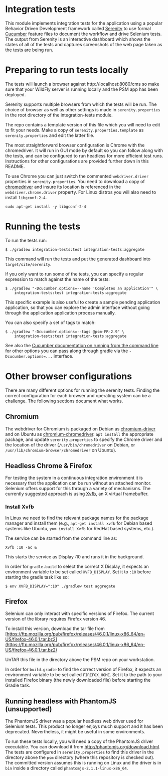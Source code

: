 #  Integration tests
This module implements integration tests for the application using a popular
Behavior Driven Development framework called
[Serenity](http://www.thucydides.info/#/whatisserenity) to use formal
[Cucumber](https://cucumber.io/) feature files to document the workflow and
drive Selenium tests. The output from Serenity is an interactive dashboard which
shows the states of all of the tests and captures screenshots of the web page
taken as the tests are being run.

# Preparing to run tests locally
The tests will launch a browser against http://localhost:8080/cms so make sure
that your WildFly server is running locally and the PSM app has been deployed.

Serenity supports multiple browsers from which the tests will be run. The choice
of browser as well as other settings is made in `serenity.properties` in the
root directory of the integration-tests module.

The repo contains a template version of this file which you will need to
edit to fit your needs. Make a copy of `serenity.properties.template` as
`serenity.properties` and edit the latter file.

The most straightforward browser configuration is Chrome with the chromedriver.
It will run in GUI mode by default so you can follow along with the tests, and
can be configured to run headless for more efficient test runs. Instructions
for other configurations are provided further down in this README.

To use Chrome you can just switch the commented `webdriver.driver` properties in
`serenity.properties`. You need to download a copy of
[chromedriver](https://sites.google.com/a/chromium.org/chromedriver/downloads)
and insure its location is referenced in the `webdriver.chrome.driver` property.
For Linux distros you will also need to install `libgconf-2-4`.

`sudo apt-get install -y libgconf-2-4`

# Running the tests
To run the tests run:

    $ ./gradlew integration-tests:test integration-tests:aggregate

This command will run the tests and put the generated dashboard into
`target/site/serenity`.

If you only want to run some of the tests, you can specify a regular expression
to match against the name of the tests:

    $ ./gradlew "-Dcucumber.options=--name 'Completes an application'" \
        integration-tests:test integration-tests:aggregate

This specific example is also useful to create a sample pending application
application, so that you can explore the admin interface without going through
the application application process manually.

You can also specify a set of tags to match:

    $ ./gradlew "-Dcucumber.options=--tags @psm-FR-2.9" \
        integration-tests:test integration-tests:aggregate

See also the [Cucumber documentation on running from the command
line](https://cucumber.io/docs/reference/jvm#running) for other options you can
pass along through gradle via the `-Dcucumber.options=...` interface.

# Other browser configurations
There are many different options for running the serenity tests. Finding the
correct configuration for each browser and operating system can be a challenge.
The following sections document what works.

## Chromium

The webdriver for Chromium is packaged on Debian as
[chromium-driver](https://packages.debian.org/stretch/chromium-driver) and on
Ubuntu as
[chromium-chromedriver](https://packages.ubuntu.com/xenial/chromium-chromedriver).
`apt install` the appropriate package, and update `serenity.properties` to
specify the Chrome driver and the location of the driver
(`/usr/bin/chromedriver` on Debian, or `/usr/lib/chromium-browser/chromedriver`
on Ubuntu).

## Headless Chrome & Firefox

For testing the system in a continuous integration environment it is
necessary that the application can be run without an attached
monitor. Selenium offers support for this through a variety of
mechanisms.  The currently suggested approach is using
[Xvfb](https://www.x.org/archive/X11R7.6/doc/man/man1/Xvfb.1.xhtml), an
X virtual framebuffer.

### Install Xvfb
In Linux we need to find the relevant package names for the package manager and
install them (e.g., `apt-get install xvfb` for Debian based systems like
Ubuntu, `yum install Xvfb`  for RedHat based systems, etc.).

The service can be started from the command line as:

  `Xvfb :10 -ac &`

This starts the service as Display :10 and runs it in the background.

In order for `gradle.build` to select the correct X Display, it expects an
environment variable to be set called `XVFB_DISPLAY`. Set it to `:10` before
starting the gradle task like so:

    $ env XVFB_DISPLAY=":10" ./gradlew test aggregate

## Firefox
Selenium can only interact with specific versions of Firefox. The current version
of the library requires Firefox version 46.

To install this version, download the tar file from [https://ftp.mozilla.org/pub/firefox/releases/46.0.1/linux-x86_64/en-US/firefox-46.0.1.tar.bz2](https://ftp.mozilla.org/pub/firefox/releases/46.0.1/linux-x86_64/en-US/firefox-46.0.1.tar.bz2)

UnTAR this file in the directory above the PSM repo on your workstation.

In order for `build.gradle` to find the correct version of Firefox, it
expects an environment variable to be set called `FIREFOX_HOME`. Set it
to the path to your installed Firefox binary (the newly downloaded file)
before starting the Gradle task.

## Running headless with PhantomJS (unsupported)
The PhantomJS driver was a popular headless web driver used for Selenium tests.
This product no longer enjoys much support and it has been deprecated.
Nevertheless, it might be useful in some environments.

To run these tests locally, you will need a copy of the PhantomJS driver
executable. You can download it from
http://phantomjs.org/download.html. The tests are configured in
`serenity.properties` to find this driver in the directory above the
`psm` directory (where this repository is checked out). The committed version
assumes this is running on Linux and the driver is in `bin` inside a
directory called `phantomjs-2.1.1-linux-x86_64`.
